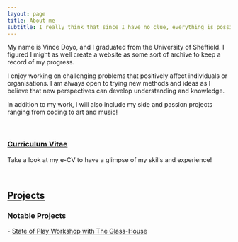 ```yaml
---
layout: page
title: About me
subtitle: I really think that since I have no clue, everything is possible
---
```




My name is Vince Doyo, and I graduated from the University of Sheffield. I figured I might as well create a website as some sort of archive to keep a record of my progress. 

I enjoy working on challenging problems that positively affect individuals or organisations. I am always open to trying new methods and ideas as I believe that new perspectives can develop understanding and knowledge.

In addition to my work, I will also include my side and passion projects ranging from coding to art and music!

&nbsp;
&nbsp;

### <ins> [Curriculum Vitae](https://vincedoyo.xyz/cv) <ins/>
Take a look at my e-CV to have a glimpse of my skills and experience!

&nbsp;
&nbsp;

## [Projects](https://vincedoyo.xyz/projects)
### Notable Projects
\- [State of Play Workshop with The Glass-House](https://vincedoyo.xyz/2022-08-31-The-Glass-House/)

&nbsp;
